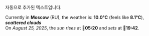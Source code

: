 
자동으로 추가된 텍스트입니다.

<!--START_SECTION:weather:moscow-->
Currently in **Moscow** (RU), the weather is: **10.0°C** (feels like **8.1°C**), ***scattered clouds***<br/>
On *August 25, 2025*, the *sun rises* at 🌅**05:20** and *sets* at 🌇**19:42**.
<!--END_SECTION:weather-->
